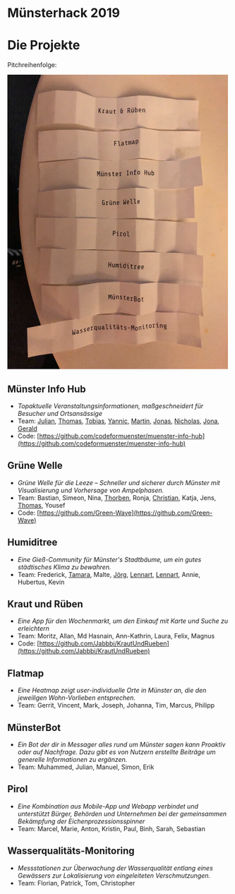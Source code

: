 # Münsterhack 2019

# Die Projekte

Pitchreihenfolge: 

![Pitchreihenfolge](./images/pitchreihenfolge2019.jpg)

## Münster Info Hub

- _Topaktuelle Veranstaltungsinformationen, maßgeschneidert für Besucher und Ortsansässige_
- Team: [Julian](https://github.com/julianbei), [Thomas](https://github.com/toms_rocket), [Tobias](https://github.com/webwurst), [Yannic](https://github.com/jahnique), [Martin](https://github.com/quassy), [Jonas](https://github.com/jonahoen), [Nicholas](https://github.com/rappertomate), [Jona](https://github.com/JonesH), [Gerald](https://github.com/ubergesundheit)
- Code: [https://github.com/codeformuenster/muenster-info-hub](https://github.com/codeformuenster/muenster-info-hub)

## Grüne Welle

- _Grüne Welle für die Leeze – Schneller und sicherer durch Münster mit Visualisierung und Vorhersage von Ampelphasen._
- Team: Bastian, Simeon, Nina, [Thorben](https://github.com/thorbenjensen), Ronja, [Christian](https://github.com/thunfischtoast), Katja, Jens, [Thomas](https://github.com/silberzwiebel), Yousef
- Code: [https://github.com/Green-Wave](https://github.com/Green-Wave)

## Humiditree

- _Eine Gieß-Community für Münster's Stadtbäume, um ein gutes städtisches Klima zu bewahren._
- Team: Frederick, [Tamara](https://github.com/TamaraGunkel), Malte, [Jörg](https://github.com/jay-15), [Lennart](https://github.com/len-n-a-rt), [Lennart](https://github.com/lennartseeger), Annie, Hubertus, Kevin

## Kraut und Rüben

- _Eine App für den Wochenmarkt, um den Einkauf mit Karte und Suche zu erleichtern_
- Team: Moritz, Allan, Md Hasnain, Ann-Kathrin, Laura, Felix, Magnus
- Code: [https://github.com/Jabbbi/KrautUndRueben](https://github.com/Jabbbi/KrautUndRueben)

## Flatmap

- _Eine Heatmap zeigt user-individuelle Orte in Münster an, die den jeweiligen Wohn-Vorlieben entsprechen._
- Team: Gerrit, Vincent, Mark, Joseph, Johanna, Tim, Marcus, Philipp

## MünsterBot

- _Ein Bot der dir in Messager alles rund um Münster sagen kann Proaktiv oder auf Nachfrage. Dazu gibt es von Nutzern erstellte Beiträge um generelle Informationen zu ergänzen._
- Team: Muhammed, Julian, Manuel, Simon, Erik

## Pirol

- _Eine  Kombination aus Mobile-App und Webapp verbindet und unterstützt Bürger, Behörden und Unternehmen bei der gemeinsammen Bekämpfung der Eichenprozessionsspinner_
- Team: Marcel, Marie, Anton, Kristin, Paul, Binh, Sarah, Sebastian

## Wasserqualitäts-Monitoring

- _Messstationen zur Überwachung der Wasserqualität entlang eines Gewässers zur Lokalisierung von eingeleiteten Verschmutzungen._
- Team: Florian, Patrick, Tom, Christopher

